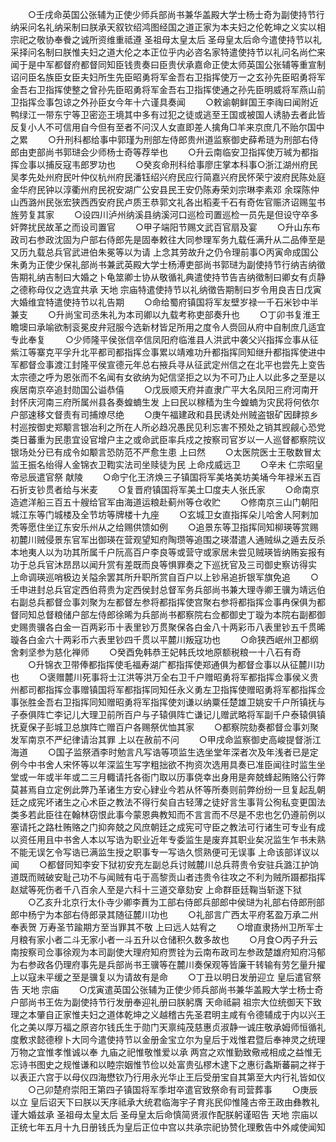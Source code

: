 <!-- { "loadSidebar": true } -->
　　○壬戌命英国公张辅为正使少师兵部尚书兼华盖殿大学士杨士奇为副使持节行纳采问名礼纳采制曰朕承天叙钦绍鸿图经国之道正家为本夫妇之伦乾坤之义实以相  宗祀之敬协奉餋之诚所资维重祗遵  圣祖母太皇太后  圣母皇太后命今遣使持节以礼采择问名制曰朕惟夫妇之道大伦之本正位乎内必咨名家特遣使持节以礼问名尚伫来闻于是中军都督府都督同知臣钱贵奏曰臣贵伏承嘉命正使太师英国公张辅等重宣制诏问臣名族臣女臣夫妇所生先臣昭勇将军金吾右卫指挥使万一之玄孙先臣昭勇将军金吾右卫指挥使整之曾孙先臣昭勇将军金吾右卫指挥使通之孙先臣明威将军燕山前卫指挥佥事包谅之外孙臣女今年十六谨具奏闻
　　○敕谕朝鲜国王李祹曰闻附近鸭绿江一带东宁等卫密迩王境其中多有过犯之徒或逃至王国或被国人诱胁去者此皆反复小人不可信用自今但有至者不问汉人女直即差人擒角□羊来京庶几不贻尔国中之累
　　○升刑科都给事中郭瑾为刑部左侍郎贵州道监察御史薛希琏为刑部右侍郎由吏部尚书郭琎会少师杨士奇等荐举也
　　○升云南临安卫指挥使万珹为都指挥佥事以捕反寇韦郎罗功也
　　○癸亥命刑科给事廖庄掌本科事○浙江湖州府民吴孝先处州府民叶仲仪杭州府民潘钰绍兴府民应行简嘉兴府民怀荣宁波府民陈处庭金华府民钟以淳衢州府民祝安湖广公安县民王安仍陈寿荣刘宗琳李素邓  余琛陈仲山西潞州民张宏狭西西安府民卢质王恭郭文礼各出稻麦千石有奇佐官赈济诏赐玺书旌劳复其家
　　○设四川泸州纳溪县纳溪河口巡检司置巡检一员先是但设守卒多奸弊扰民故革之而设司置官
　　○甲子端阳节赐文武百官扇及宴
　　○升山东布政司右参政沈固为户部右侍郎先是固奉敕往大同参理军务九载任满升从二品俸至是又历九载总兵官武进伯朱冕等以为请  上念其劳故升之仍令理前事○丙寅命成国公朱勇为正使少保礼部尚书兼武英殿大学士杨溥吏部尚书郭琎为副使持节行纳吉纳徵告期礼纳吉制曰大婚之卜龟筮卿士协从敬循礼典遣使持节告吉纳徵制曰卿女有贞静之德称母仪之选宜共承  天地  宗庙特遣使持节以礼纳徵告期制曰岁令用良吉日戊寅大婚维宜特遣使持节以礼告期
　　○命给蜀府镇国将军友壁岁禄一千石米钞中半兼支
　　○升尚宝司丞朱礼为本司卿以九载考称吏部奏升也
　　○丁卯书复淮王瞻墺曰承喻欲制衮冕皮弁冠服今选新材皆足所用之度令人赍回从府中自制庶几适宜专此奉复
　　○少师隆平侯张信卒信凤阳府临淮县人洪武中袭父兴指挥佥事从征紫江等寨克平孚升北平都司都指挥佥事累以靖难功升都指挥同知继升都指挥使进中军都督佥事渡江封隆平侯宣德元年总右掖兵寻从征武定州信之在北平也尝先上变告  太宗德之呼为恩张而不名闻有女欲纳为妃信坚拒之以为不可乃止人以此多之至是以疾居南京卒追封勋国公谥恭僖
　　○戊辰顺天府并直隶广平大名凤阳三府河南开封怀庆河南三府所属州县各奏蝗蝻生发  上曰民以稼穑为生今蝗蝻为灾民将何依尔户部速移文督责有司捕燎尽绝
　　○庚午福建政和县民诱处州贼盗银矿因肆掠乡村巡按御史郑颙言银冶利之所在人所必趋况愚民见利忘害不预处之销其觊觎心恐党类日蕃重为民患宜设官增户主之或命武臣率兵戍之按察司官岁以一人巡督都察院议银场处分已有成令如颙言恐防范不严愈生患  上曰然
　　○太医院医士王敬数冒太监王振名绐得人金锦衣卫鞫实法司坐赎徒为民  上命戍威远卫
　　○辛未  仁宗昭皇帝忌辰遣官祭  献陵
　　○命宁化王济焕三子镇国将军美垎美坊美埇今年禄米五百石折支钞贯者给与米麦
　　○复晋府镇国将军美土□度夫人张氏家
　　○命南京造遮洋船三百五十艘给官军由海道运粮赴蓟州等仓收贮
　　○修南京三山门朝阳城江东等门城楼及全节坊等牌楼十九座
　　○玄城卫女直指挥朵儿哈舍人阿剌加秃等愿住坐辽东安乐州从之给赐供馈如例
　　○追景东等卫指挥同知柳瑛等赏赐初麓川贼侵景东官军出御瑛在营观望知府陶瓒等追围之瑛潜遣人通贼纵之遁去反杀本地夷人以为功其所属千户阮高百户李良等或营守或家居未尝见贼瑛皆纳贿妄报有功于总兵官沐昂昂以闻升赏有差既而良等惧罪奏之下巡抚官及三司御史察访得实  上命调瑛巡哨极边关隘余罢其所升职所赏自百户以上钞帛追折银军旗免追
　　○壬申进封总兵官定西伯蒋贵为定西侯封总督军务兵部尚书兼大理寺卿王骥为靖远伯右副总兵都督佥事刘聚为左都督左参将都指挥使宫聚右参将都指挥佥事冉保俱为都督同知总督粮储户部左侍郎徐晞为兵部尚书都察院右佥都御史丁璇为本院右副都御史赐贵骥各白金一百两彩币十表里钞万贯聚保各白金八十两彩币八表里钞五千贯晞璇各白金六十两彩币六表里钞四千贯以平麓川叛寇功也
　　○命狭西岷州卫都纲舍剌坚参为慈化禅师
　　○癸酉免韩恭王妃韩氏坟地原额税粮一十八石有奇
　　○升锦衣卫带俸都指挥使毛福寿湖广都指挥使郑通俱为都督佥事以从征麓川功也
　　○褒赠麓川死事将士江洪等洪万全右卫千户赠昭勇将军都指挥佥事侯义贵州都司都指挥佥事赠镇国将军都指挥同知任永义勇左卫指挥使赠昭勇将军都指挥佥事张胜金吾右卫指挥同知赠昭勇将军指挥使刘谦以纳粟任楚雄卫姚安千户所镇抚与子泰俱阵亡李记儿大理卫前所百户与子辕俱阵亡谦记儿赠武略将军副千户泰辕俱镇抚夏保子彭城卫总旗阵亡赠百户各赐祭优恤其家
　　○都察院劾奏都督佥事刘聚发军南京不严纪律请治其罪  上以在赦前不问
　　○甲戌命监察御史高峻提督浙江海道
　　○国子监祭酒李时勉言凡写诰等项监生选坐堂年深者次及年浅者已是定例今中书舍人宋怀等以年深监生写字粗拙欲不拘资次选用具奏已准臣闻往时监生坐堂或一年或半年或二三月輙请托各衙门取以历事侥幸出身用是奔兢蜂起贿赂公行弊莫甚焉自立定例此弊乃革诸生方安心肄业今若从怀等所奏则前弊纷纷一旦复起乱朝廷之成宪坏诸生之心术臣之教法不得行矣自古轻薄之徒好言生事背公徇私变更国法类多若此臣往在翰林窃恨此事今蒙恩典教知而不言言而不尽是不忠也乞仍遵前例以塞请托之路杜贿赂之门抑奔兢之风庶朝廷之成宪可守臣之教法可行诸生可专业有成以资任用且中书舍人本以写诰为职业近年专委监生是废弃其职业矣况监生乍书未熟不能无误乞令写诰已满监生授之职事专一写诰久惯熟便可无误事  上命该部详议以闻
　　○都督同知李安下狱初安充左副总兵讨贼麓川总兵蒋贵令安驻兵潞江护饷道既而贼破安耻己功不与闻贼有屯于高黎贡山者违贵令往攻之不利为贼所蹑都指挥赵斌等死伤者千八百余人至是六科十三道交章劾安  上命群臣廷鞠当斩遂下狱
　　○乙亥升北京行太仆寺少卿李蕡为工部右侍郎兵部郎中侯琎为礼部右侍郎刑部郎中杨宁为本部右侍郎录其随征麓川功也
　　○礼部言广西太平府茗盈万承二州奉表贺  万寿圣节踰期方至当罪其不敬  上曰远人姑宥之
　　○增直隶扬州卫所军士月粮有家小者二斗无家小者一斗五升以仓储积久数多故也
　　○月食○丙子升云南按察司佥事徐观为本司副使大理府知府贾铨为云南布政司左参政楚雄府知府冯郁为右参政各仍理府事先是兵部尚书王骥等在麓川奏保观等皆廉干转输有劳乞量升擢  上以寇未平缓之至是骥复以为请故有是命
　　○丁丑以明日发册迎立  皇后遣官祭告  天地  宗庙
　　○戊寅遣英国公张辅为正使少师兵部尚书兼华盖殿大学士杨士奇户部尚书王佐为副使持节行发册奉迎礼册曰朕躬膺  天命祗嗣  祖宗大位统御天下致理之本肇自正家惟夫妇之道体乾坤之义越稽古先圣君明主咸有令德辅成于内以兴王化之美以厚万福之原咨尔钱氏生于勋门天禀纯茂慈惠贞淑静一诚庄敬承姆师恒循礼度敷求懿德穆卜大同今遣使持节以金册金宝立尔为皇后于戏惟君暨后奉神灵之统理万物之宜惟孝惟诚以奉  九庙之祀惟敬惟爱以承  两宫之欢惟勤致儆戒相成之益惟无忘诗书图史之规惟谦和以睦宗姻惟节俭以处富贵弘樛木逮下之惠衍螽斯蕃嗣之祥于以表正六宫于以母仪四海懋钦乃行用永光华止王后受册宝自其第至大内行礼皆如仪
　　○己卯楚府崇阳王第四子镇国将军季坩卒遣官致祭命有司营葬事
　　○庚辰以立  皇后诏天下曰朕以天序祗承大统君临海宇子育兆民仰惟隆古帝王政由彝教礼谨大婚兹承  圣祖母太皇太后  圣母皇太后命慎简贤淑作配朕躬谨昭告  天地  宗庙以正统七年五月十九日册钱氏为皇后正位中宫以共承宗祀协赞化理敷告中外咸使闻知
